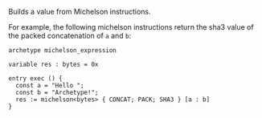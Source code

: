 Builds a value from Michelson instructions.

For example, the following michelson instructions return the sha3 value of the packed concatenation of `a` and `b`:

```archetype
archetype michelson_expression

variable res : bytes = 0x

entry exec () {
  const a = "Hello ";
  const b = "Archetype!";
  res := michelson<bytes> { CONCAT; PACK; SHA3 } [a : b]
}
```